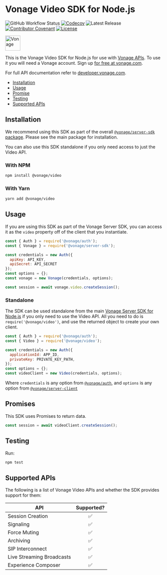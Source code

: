 # Vonage Video SDK for Node.js

![GitHub Workflow Status](https://img.shields.io/github/actions/workflow/status/vonage/vonage-node-sdk/ci.yml?branch=3.x) [![Codecov](https://img.shields.io/codecov/c/github/vonage/vonage-node-sdk?label=Codecov&logo=codecov&style=flat-square)](https://codecov.io/gh/Vonage/vonage-server-sdk) ![Latest Release](https://img.shields.io/npm/v/@vonage/video?label=%40vonage%2Fvideo&style=flat-square) [![Contributor Covenant](https://img.shields.io/badge/Contributor%20Covenant-v2.0%20adopted-ff69b4.svg?style=flat-square)](../../CODE_OF_CONDUCT.md) [![License](https://img.shields.io/npm/l/@vonage/accounts?label=License&style=flat-square)][license]

<img src="https://developer.nexmo.com/images/logos/vbc-logo.svg" height="48px" alt="Vonage" />

This is the Vonage Video SDK for Node.js for use with [Vonage APIs](https://www.vonage.com/). To use it you will need a Vonage account. Sign up [for free at vonage.com][signup].

For full API documentation refer to [developer.vonage.com](https://developer.vonage.com/).

* [Installation](#installation)
* [Usage](#usage)
* [Promise](#promises)
* [Testing](#testing)
* [Supported APIs](#supported-apis)

## Installation

We recommend using this SDK as part of the overall [`@vonage/server-sdk` package](https://github.com/vonage/vonage-node-sdk). Please see the main package for installation.

You can also use this SDK standalone if you only need access to just the Video API.

### With NPM

```bash
npm install @vonage/video
```

### With Yarn

```bash
yarn add @vonage/video
```

## Usage

If you are using this SDK as part of the Vonage Server SDK, you can access it as the `video` property off of the client that you instantiate.

```js
const { Auth } = require('@vonage/auth');
const { Vonage } = require('@vonage/server-sdk');

const credentials = new Auth({
  apiKey: API_KEY,
  apiSecret: API_SECRET
});
const options = {};
const vonage = new Vonage(credentials, options);

const session = await vonage.video.createSession();
```

### Standalone

The SDK can be used standalone from the main [Vonage Server SDK for Node.js](https://github.com/vonage/vonage-node-sdk) if you only need to use the Video API. All you need to do is `require('@vonage/video')`, and use the returned object to create your own client.

```js
const { Auth } = require('@vonage/auth');
const { Video } = require('@vonage/video');

const credentials = new Auth({
  applicationId: APP_ID,
  privateKey: PRIVATE_KEY_PATH,
});
const options = {};
const videoClient = new Video(credentials, options);
```

Where `credentials` is any option from [`@vonage/auth`](https://github.com/Vonage/vonage-node-sdk/blob/3.x/packages/auth/README.md#options), and `options` is any option from [`@vonage/server-client`](https://github.com/Vonage/vonage-node-sdk/blob/3.x/packages/server-client/README.md#options)

## Promises

This SDK uses Promises to return data.

```js
const session = await videoClient.createSession();
```

## Testing

Run:

```bash
npm test
```

## Supported APIs

The following is a list of Vonage Video APIs and whether the SDK provides support for them:

| API                       |  Supported? |
|---------------------------|:-----------:|
| Session Creation          |      ✅     |
| Signaling                 |      ✅     |
| Force Muting              |      ✅     |
| Archiving                 |      ✅     |
| SIP Interconnect          |      ✅     |
| Live Streaming Broadcasts |      ✅     |
| Experience Composer       |      ✅     |


[signup]: https://dashboard.nexmo.com/sign-up?utm_source=DEV_REL&utm_medium=github&utm_campaign=node-server-sdk
[license]: ../../LICENSE.txt
